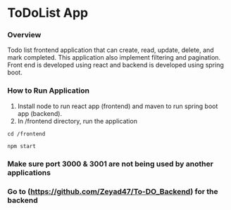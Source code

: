 # ToDoList App 

### Overview
Todo list frontend application that can create, read, update, delete, and mark completed. This application also implement filtering and pagination. Front end is developed using react and backend is developed using spring boot.

### How to Run Application

1. Install node to run react app (frontend) and maven to run spring boot app (backend).
2. In /frontend directory, run the application

`cd /frontend`

`npm start`

### Make sure port 3000 & 3001 are not being used by another applications

### Go to (https://github.com/Zeyad47/To-DO_Backend) for the backend
